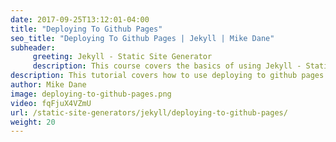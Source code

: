```yaml
---
date: 2017-09-25T13:12:01-04:00
title: "Deploying To Github Pages"
seo_title: "Deploying To Github Pages | Jekyll | Mike Dane"
subheader:
     greeting: Jekyll - Static Site Generator
     description: This course covers the basics of using Jekyll - Static Site Generator. Work your way through the videos/articles and I'll teach you everything you need to know to create a professional and scalable website or blog!
description: This tutorial covers how to use deploying to github pages in Jekyll -  Static Site Generator.
author: Mike Dane
image: deploying-to-github-pages.png
video: fqFjuX4VZmU
url: /static-site-generators/jekyll/deploying-to-github-pages/
weight: 20
---
```

